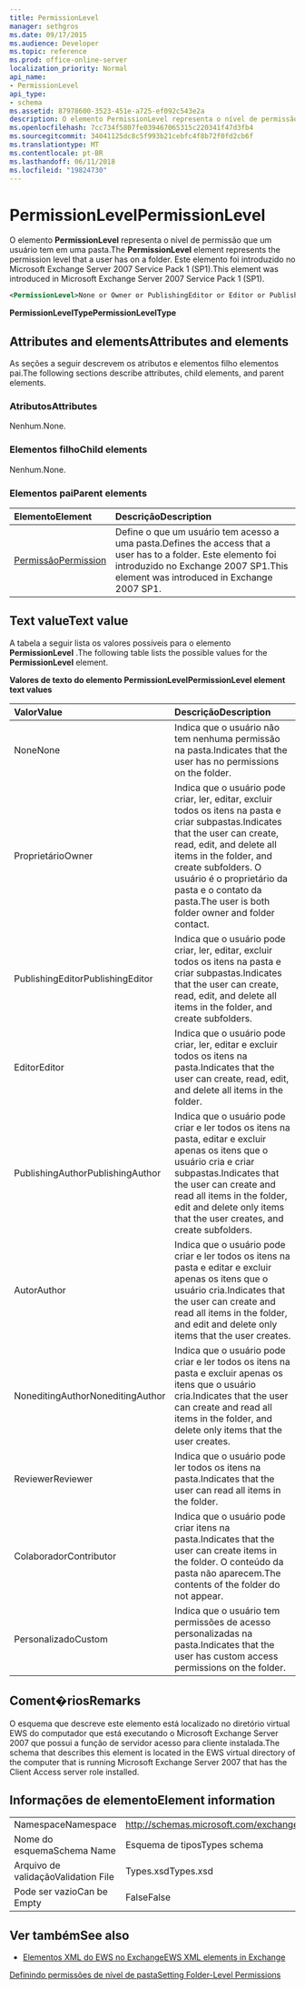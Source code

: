 ```yaml
---
title: PermissionLevel
manager: sethgros
ms.date: 09/17/2015
ms.audience: Developer
ms.topic: reference
ms.prod: office-online-server
localization_priority: Normal
api_name:
- PermissionLevel
api_type:
- schema
ms.assetid: 87978600-3523-451e-a725-ef092c543e2a
description: O elemento PermissionLevel representa o nível de permissão que um usuário tem em uma pasta. Este elemento foi introduzido no Microsoft Exchange Server 2007 Service Pack 1 (SP1).
ms.openlocfilehash: 7cc734f5807fe039467065315c220341f47d3fb4
ms.sourcegitcommit: 34041125dc8c5f993b21cebfc4f8b72f0fd2cb6f
ms.translationtype: MT
ms.contentlocale: pt-BR
ms.lasthandoff: 06/11/2018
ms.locfileid: "19824730"
---
```

# <a name="permissionlevel"></a><span data-ttu-id="8d8df-104">PermissionLevel</span><span class="sxs-lookup"><span data-stu-id="8d8df-104">PermissionLevel</span></span>

<span data-ttu-id="8d8df-105">O elemento **PermissionLevel** representa o nível de permissão que um usuário tem em uma pasta.</span><span class="sxs-lookup"><span data-stu-id="8d8df-105">The **PermissionLevel** element represents the permission level that a user has on a folder.</span></span> <span data-ttu-id="8d8df-106">Este elemento foi introduzido no Microsoft Exchange Server 2007 Service Pack 1 (SP1).</span><span class="sxs-lookup"><span data-stu-id="8d8df-106">This element was introduced in Microsoft Exchange Server 2007 Service Pack 1 (SP1).</span></span> 
  
```xml
<PermissionLevel>None or Owner or PublishingEditor or Editor or PublishingAuthor or Author or NoneditingAuthor or Reviewer or Contributor or Custom</PermissionLevel>
```

 <span data-ttu-id="8d8df-107">**PermissionLevelType**</span><span class="sxs-lookup"><span data-stu-id="8d8df-107">**PermissionLevelType**</span></span>
## <a name="attributes-and-elements"></a><span data-ttu-id="8d8df-108">Attributes and elements</span><span class="sxs-lookup"><span data-stu-id="8d8df-108">Attributes and elements</span></span>

<span data-ttu-id="8d8df-109">As seções a seguir descrevem os atributos e elementos filho elementos pai.</span><span class="sxs-lookup"><span data-stu-id="8d8df-109">The following sections describe attributes, child elements, and parent elements.</span></span>
  
### <a name="attributes"></a><span data-ttu-id="8d8df-110">Atributos</span><span class="sxs-lookup"><span data-stu-id="8d8df-110">Attributes</span></span>

<span data-ttu-id="8d8df-111">Nenhum.</span><span class="sxs-lookup"><span data-stu-id="8d8df-111">None.</span></span>
  
### <a name="child-elements"></a><span data-ttu-id="8d8df-112">Elementos filho</span><span class="sxs-lookup"><span data-stu-id="8d8df-112">Child elements</span></span>

<span data-ttu-id="8d8df-113">Nenhum.</span><span class="sxs-lookup"><span data-stu-id="8d8df-113">None.</span></span>
  
### <a name="parent-elements"></a><span data-ttu-id="8d8df-114">Elementos pai</span><span class="sxs-lookup"><span data-stu-id="8d8df-114">Parent elements</span></span>

|<span data-ttu-id="8d8df-115">**Elemento**</span><span class="sxs-lookup"><span data-stu-id="8d8df-115">**Element**</span></span>|<span data-ttu-id="8d8df-116">**Descrição**</span><span class="sxs-lookup"><span data-stu-id="8d8df-116">**Description**</span></span>|
|:-----|:-----|
|[<span data-ttu-id="8d8df-117">Permissão</span><span class="sxs-lookup"><span data-stu-id="8d8df-117">Permission</span></span>](permission.md) <br/> |<span data-ttu-id="8d8df-118">Define o que um usuário tem acesso a uma pasta.</span><span class="sxs-lookup"><span data-stu-id="8d8df-118">Defines the access that a user has to a folder.</span></span> <span data-ttu-id="8d8df-119">Este elemento foi introduzido no Exchange 2007 SP1.</span><span class="sxs-lookup"><span data-stu-id="8d8df-119">This element was introduced in Exchange 2007 SP1.</span></span>  <br/> |
   
## <a name="text-value"></a><span data-ttu-id="8d8df-120">Text value</span><span class="sxs-lookup"><span data-stu-id="8d8df-120">Text value</span></span>

<span data-ttu-id="8d8df-121">A tabela a seguir lista os valores possíveis para o elemento **PermissionLevel** .</span><span class="sxs-lookup"><span data-stu-id="8d8df-121">The following table lists the possible values for the **PermissionLevel** element.</span></span> 
  
<span data-ttu-id="8d8df-122">**Valores de texto do elemento PermissionLevel**</span><span class="sxs-lookup"><span data-stu-id="8d8df-122">**PermissionLevel element text values**</span></span>

|<span data-ttu-id="8d8df-123">**Valor**</span><span class="sxs-lookup"><span data-stu-id="8d8df-123">**Value**</span></span>|<span data-ttu-id="8d8df-124">**Descrição**</span><span class="sxs-lookup"><span data-stu-id="8d8df-124">**Description**</span></span>|
|:-----|:-----|
|<span data-ttu-id="8d8df-125">None</span><span class="sxs-lookup"><span data-stu-id="8d8df-125">None</span></span>  <br/> |<span data-ttu-id="8d8df-126">Indica que o usuário não tem nenhuma permissão na pasta.</span><span class="sxs-lookup"><span data-stu-id="8d8df-126">Indicates that the user has no permissions on the folder.</span></span>  <br/> |
|<span data-ttu-id="8d8df-127">Proprietário</span><span class="sxs-lookup"><span data-stu-id="8d8df-127">Owner</span></span>  <br/> |<span data-ttu-id="8d8df-128">Indica que o usuário pode criar, ler, editar, excluir todos os itens na pasta e criar subpastas.</span><span class="sxs-lookup"><span data-stu-id="8d8df-128">Indicates that the user can create, read, edit, and delete all items in the folder, and create subfolders.</span></span> <span data-ttu-id="8d8df-129">O usuário é o proprietário da pasta e o contato da pasta.</span><span class="sxs-lookup"><span data-stu-id="8d8df-129">The user is both folder owner and folder contact.</span></span>  <br/> |
|<span data-ttu-id="8d8df-130">PublishingEditor</span><span class="sxs-lookup"><span data-stu-id="8d8df-130">PublishingEditor</span></span>  <br/> |<span data-ttu-id="8d8df-131">Indica que o usuário pode criar, ler, editar, excluir todos os itens na pasta e criar subpastas.</span><span class="sxs-lookup"><span data-stu-id="8d8df-131">Indicates that the user can create, read, edit, and delete all items in the folder, and create subfolders.</span></span>  <br/> |
|<span data-ttu-id="8d8df-132">Editor</span><span class="sxs-lookup"><span data-stu-id="8d8df-132">Editor</span></span>  <br/> |<span data-ttu-id="8d8df-133">Indica que o usuário pode criar, ler, editar e excluir todos os itens na pasta.</span><span class="sxs-lookup"><span data-stu-id="8d8df-133">Indicates that the user can create, read, edit, and delete all items in the folder.</span></span>  <br/> |
|<span data-ttu-id="8d8df-134">PublishingAuthor</span><span class="sxs-lookup"><span data-stu-id="8d8df-134">PublishingAuthor</span></span>  <br/> |<span data-ttu-id="8d8df-135">Indica que o usuário pode criar e ler todos os itens na pasta, editar e excluir apenas os itens que o usuário cria e criar subpastas.</span><span class="sxs-lookup"><span data-stu-id="8d8df-135">Indicates that the user can create and read all items in the folder, edit and delete only items that the user creates, and create subfolders.</span></span>  <br/> |
|<span data-ttu-id="8d8df-136">Autor</span><span class="sxs-lookup"><span data-stu-id="8d8df-136">Author</span></span>  <br/> |<span data-ttu-id="8d8df-137">Indica que o usuário pode criar e ler todos os itens na pasta e editar e excluir apenas os itens que o usuário cria.</span><span class="sxs-lookup"><span data-stu-id="8d8df-137">Indicates that the user can create and read all items in the folder, and edit and delete only items that the user creates.</span></span>  <br/> |
|<span data-ttu-id="8d8df-138">NoneditingAuthor</span><span class="sxs-lookup"><span data-stu-id="8d8df-138">NoneditingAuthor</span></span>  <br/> |<span data-ttu-id="8d8df-139">Indica que o usuário pode criar e ler todos os itens na pasta e excluir apenas os itens que o usuário cria.</span><span class="sxs-lookup"><span data-stu-id="8d8df-139">Indicates that the user can create and read all items in the folder, and delete only items that the user creates.</span></span>  <br/> |
|<span data-ttu-id="8d8df-140">Reviewer</span><span class="sxs-lookup"><span data-stu-id="8d8df-140">Reviewer</span></span>  <br/> |<span data-ttu-id="8d8df-141">Indica que o usuário pode ler todos os itens na pasta.</span><span class="sxs-lookup"><span data-stu-id="8d8df-141">Indicates that the user can read all items in the folder.</span></span>  <br/> |
|<span data-ttu-id="8d8df-142">Colaborador</span><span class="sxs-lookup"><span data-stu-id="8d8df-142">Contributor</span></span>  <br/> |<span data-ttu-id="8d8df-143">Indica que o usuário pode criar itens na pasta.</span><span class="sxs-lookup"><span data-stu-id="8d8df-143">Indicates that the user can create items in the folder.</span></span> <span data-ttu-id="8d8df-144">O conteúdo da pasta não aparecem.</span><span class="sxs-lookup"><span data-stu-id="8d8df-144">The contents of the folder do not appear.</span></span>  <br/> |
|<span data-ttu-id="8d8df-145">Personalizado</span><span class="sxs-lookup"><span data-stu-id="8d8df-145">Custom</span></span>  <br/> |<span data-ttu-id="8d8df-146">Indica que o usuário tem permissões de acesso personalizadas na pasta.</span><span class="sxs-lookup"><span data-stu-id="8d8df-146">Indicates that the user has custom access permissions on the folder.</span></span>  <br/> |
   
## <a name="remarks"></a><span data-ttu-id="8d8df-147">Coment�rios</span><span class="sxs-lookup"><span data-stu-id="8d8df-147">Remarks</span></span>

<span data-ttu-id="8d8df-148">O esquema que descreve este elemento está localizado no diretório virtual EWS do computador que está executando o Microsoft Exchange Server 2007 que possui a função de servidor acesso para cliente instalada.</span><span class="sxs-lookup"><span data-stu-id="8d8df-148">The schema that describes this element is located in the EWS virtual directory of the computer that is running Microsoft Exchange Server 2007 that has the Client Access server role installed.</span></span>
  
## <a name="element-information"></a><span data-ttu-id="8d8df-149">Informações de elemento</span><span class="sxs-lookup"><span data-stu-id="8d8df-149">Element information</span></span>

|||
|:-----|:-----|
|<span data-ttu-id="8d8df-150">Namespace</span><span class="sxs-lookup"><span data-stu-id="8d8df-150">Namespace</span></span>  <br/> |http://schemas.microsoft.com/exchange/services/2006/types  <br/> |
|<span data-ttu-id="8d8df-151">Nome do esquema</span><span class="sxs-lookup"><span data-stu-id="8d8df-151">Schema Name</span></span>  <br/> |<span data-ttu-id="8d8df-152">Esquema de tipos</span><span class="sxs-lookup"><span data-stu-id="8d8df-152">Types schema</span></span>  <br/> |
|<span data-ttu-id="8d8df-153">Arquivo de validação</span><span class="sxs-lookup"><span data-stu-id="8d8df-153">Validation File</span></span>  <br/> |<span data-ttu-id="8d8df-154">Types.xsd</span><span class="sxs-lookup"><span data-stu-id="8d8df-154">Types.xsd</span></span>  <br/> |
|<span data-ttu-id="8d8df-155">Pode ser vazio</span><span class="sxs-lookup"><span data-stu-id="8d8df-155">Can be Empty</span></span>  <br/> |<span data-ttu-id="8d8df-156">False</span><span class="sxs-lookup"><span data-stu-id="8d8df-156">False</span></span>  <br/> |
   
## <a name="see-also"></a><span data-ttu-id="8d8df-157">Ver também</span><span class="sxs-lookup"><span data-stu-id="8d8df-157">See also</span></span>



- [<span data-ttu-id="8d8df-158">Elementos XML do EWS no Exchange</span><span class="sxs-lookup"><span data-stu-id="8d8df-158">EWS XML elements in Exchange</span></span>](ews-xml-elements-in-exchange.md)


[<span data-ttu-id="8d8df-159">Definindo permissões de nível de pasta</span><span class="sxs-lookup"><span data-stu-id="8d8df-159">Setting Folder-Level Permissions</span></span>](http://msdn.microsoft.com/library/c7530e86-5112-401c-b10a-9c054ae59f07%28Office.15%29.aspx)

